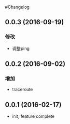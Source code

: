 #Changelog

## 0.0.3 (2016-09-19)
### 修改
* 调整ping

## 0.0.2 (2016-09-02)
### 增加
* traceroute

## 0.0.1 (2016-02-17)
* init, feature complete
